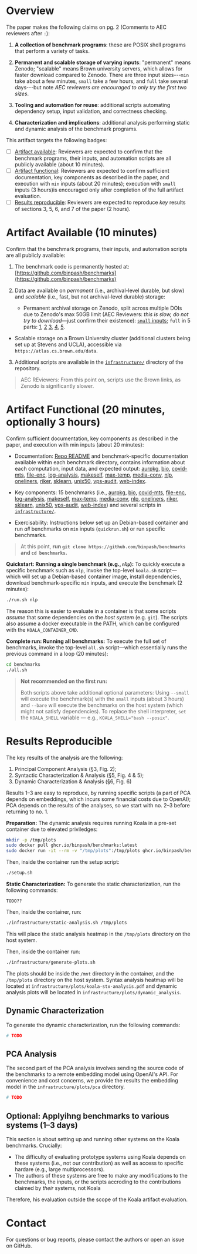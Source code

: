 # Overview

The paper makes the following claims on pg. 2 (Comments to AEC reviewers after `:`):

1. **A collection of benchmark programs**: these are POSIX shell programs that perform a variety of tasks.

2. **Permanent and scalable storage of varying inputs**: "permanent" means Zenodo; "scalable" means Brown university servers, which allows for faster download compared to Zenodo. There are three input sizes---`min` take about a few minutes, `small` take a few hours, and `full` take several days---but note _AEC reviewers are encouraged to only try the first two sizes_.

3. **Tooling and automation for reuse**: additional scripts automating dependency setup, input validation, and correctness checking.

4. **Characterization and implications**: additional analysis performing static and dynamic analysis of the benchmark programs.

This artifact targets the following badges:

* [ ] [Artifact available](#artifact-available): Reviewers are expected to confirm that the benchmark programs, their inputs, and automation scripts are all publicly available (about 10 minutes).
* [ ] [Artifact functional](#artifact-functional): Reviewers are expected to confirm sufficient documentation, key components as described in the paper, and execution with `min` inputs (about 20 minutes); execution with `small` inputs (3 hours)is encouraged only after completion of the full artifact evaluation.
* [ ] [Results reproducible](#results-reproducible): Reviewers are expected to reproduce _key_ results of sections 3, 5, 6, and 7 of the paper (2 hours).

# Artifact Available (10 minutes)

Confirm that the benchmark programs, their inputs, and automation scripts are all publicly available:

1. The benchmark code is permanently hosted at: [https://github.com/binpash/benchmarks](https://github.com/binpash/benchmarks)

3. Data are available on _permanent_ (i.e., archival-level durable, but slow) and _scalable_ (i.e., fast, but not archival-level durable) storage:

    * Permanent archival storage on Zenodo, split across multiple DOIs due to Zenodo's max 50GB limit (AEC Reviewers: _this is slow, do not try to download_—just confirm their existence): [`small` inputs](https://zenodo.org/records/15361083); `full` in 5 parts:
   [1](https://zenodo.org/records/15367723),
   [2](https://zenodo.org/records/15368074)
   [3](https://zenodo.org/records/15368508),
   [4](https://zenodo.org/records/15368510),
   [5](https://zenodo.org/records/15368512).

* Scalable storage on a Brown University cluster (additional clusters being set up at Stevens and UCLA), accessible via `https://atlas.cs.brown.edu/data`.

3. Additional scripts are available in the [`infrastructure/`](https://github.com/binpash/benchmarks/tree/main/infrastructure) directory of the repository.

> AEC REviewers: From this point on, scripts use the Brown links, as Zenodo is significantly slower.

# Artifact Functional (20 minutes, optionally 3 hours)

Confirm sufficient documentation, key components as described in the paper, and execution with min inputs (about 20 minutes):

* Documentation: [Repo README](https://github.com/binpash/benchmarks) and benchmark-specific documentation available within each benchmark directory,
contains information about each computation, input data, and expected output:
[aurpkg](https://github.com/binpash/benchmarks/tree/main/aurpkg),
[bio](https://github.com/binpash/benchmarks/tree/main/bio),
[covid-mts](https://github.com/binpash/benchmarks/tree/main/covid-mts),
[file-enc](https://github.com/binpash/benchmarks/tree/main/file-enc),
[log-analysis](https://github.com/binpash/benchmarks/tree/main/log-analysis),
[makeself](https://github.com/binpash/benchmarks/tree/main/makeself),
[max-temp](https://github.com/binpash/benchmarks/tree/main/max-temp),
[media-conv](https://github.com/binpash/benchmarks/tree/main/media-conv),
[nlp](https://github.com/binpash/benchmarks/tree/main/nlp),
[oneliners](https://github.com/binpash/benchmarks/tree/main/oneliners),
[riker](https://github.com/binpash/benchmarks/tree/main/riker),
[sklearn](https://github.com/binpash/benchmarks/tree/main/sklearn),
[unix50](https://github.com/binpash/benchmarks/tree/main/unix50),
[vps-audit](https://github.com/binpash/benchmarks/tree/main/vps-audit),
[web-index](https://github.com/binpash/benchmarks/tree/main/web-index).

* Key components: 15 benchmarks (i.e.,
[aurpkg](https://github.com/binpash/benchmarks/tree/main/aurpkg),
[bio](https://github.com/binpash/benchmarks/tree/main/bio),
[covid-mts](https://github.com/binpash/benchmarks/tree/main/covid-mts),
[file-enc](https://github.com/binpash/benchmarks/tree/main/file-enc),
[log-analysis](https://github.com/binpash/benchmarks/tree/main/log-analysis),
[makeself](https://github.com/binpash/benchmarks/tree/main/makeself),
[max-temp](https://github.com/binpash/benchmarks/tree/main/max-temp),
[media-conv](https://github.com/binpash/benchmarks/tree/main/media-conv),
[nlp](https://github.com/binpash/benchmarks/tree/main/nlp),
[oneliners](https://github.com/binpash/benchmarks/tree/main/oneliners),
[riker](https://github.com/binpash/benchmarks/tree/main/riker),
[sklearn](https://github.com/binpash/benchmarks/tree/main/sklearn),
[unix50](https://github.com/binpash/benchmarks/tree/main/unix50),
[vps-audit](https://github.com/binpash/benchmarks/tree/main/vps-audit),
[web-index](https://github.com/binpash/benchmarks/tree/main/web-index)) and several scripts in [`infrastructure/`](https://github.com/binpash/benchmarks/tree/main/infrastructure).

* Exercisability: Instructions below set up an Debian-based container and run _all_ benchmarks on `min` inputs (`quickrun.sh`) or run specific benchmarks.

> At this point, **run `git clone https://github.com/binpash/benchmarks` and `cd benchmarks`.**

**Quickstart: Running a single benchmark (e.g., `nlp`):** To quickly execute a specific benchmark such as `nlp`, invoke the top-level `koala.sh` script—which will set up a Debian-based container image, install dependencies, download benchmark-specific `min` inputs, and execute the benchmark (2 minutes):

```sh
./run.sh nlp
```

The reason this is easier to evaluate in a container is that some scripts *assume* that some dependencies on the *host system* (e.g. `git`). The scripts also assume a docker executable in the PATH, which can be configured with the `KOALA_CONTAINER_CMD`.

**Complete run: Running all benchmarks:** To execute the full set of benchmarks, invoke the top-level `all.sh` script—which essentially runs the previous command in a loop (20 minutes):

```sh
cd benchmarks
./all.sh
```

> **Not recommended on the first run:**
> 
> Both scripts above take additional optional parameters: Using `--small` will execute the benchmark(s) with the `small` inputs (about 3 hours) and `--bare` will execute the benchmarks on the host system (which might not satisfy dependencies). To replace the shell interpreter, `set` the `KOALA_SHELL` variable — e.g., `KOALA_SHELL="bash --posix"`.


# Results Reproducible

The key results of the analysis are the following:

1. Principal Component Analysis (§3, Fig. 2);
2. Syntactic Characterization & Analysis (§5, Fig. 4 & 5);
3. Dynamic Characterization & Analysis (§6, Fig. 6)

Results 1–3 are easy to reproduce, by running specific scripts (a part of PCA depends on embeddings, which incurs some financial costs due to OpenAI); PCA depends on the results of the analyses, so we start with no. 2–3 before returning to no. 1.

**Preparation:** The dynamic analysis requires running Koala in a pre-set container due to elevated priviledges:

```sh
mkdir -p /tmp/plots
sudo docker pull ghcr.io/binpash/benchmarks:latest
sudo docker run -it --rm -v "/tmp/plots":/tmp/plots ghcr.io/binpash/benchmarks:latest bash
```

Then, inside the container run the setup script:

```sh
./setup.sh
```

**Static Characterization:** To generate the static characterization, run the following commands:

```
TODO??
```

Then, inside the container, run:

```sh
./infrastructure/static-analysis.sh /tmp/plots
```

This will place the static analysis heatmap in the `/tmp/plots` directory on the host system.

Then, inside the container run:

```sh
./infrastructure/generate-plots.sh
```

The plots should be inside the `/mnt` directory in the container, and
the `/tmp/plots` directory on the host system.
Syntax analysis heatmap will be located at `infrastructure/plots/koala-stx-analysis.pdf` and dynamic analysis plots will be located in `infrastructure/plots/dynamic_analysis`.

## Dynamic Characterization

To generate the dynamic characterization, run the following commands:

```sh
# TODO
```

## PCA Analysis

The second part of the PCA analysis involves sending the source code of the benchmarks to a remote embedding model using OpenAI's API.
For convenience and cost concerns, we provide the results the embedding model in the `infrastructure/plots/pca` directory.

```sh
# TODO
```

## Optional: Applyihng benchmarks to various systems (1–3 days)

This section is about setting up and running other systems on the Koala benchmarks. Crucially:

* The difficulty of evaluating prototype systems using Koala depends on these systems (i.e., not our contribution) as well as access to specific hardare (e.g., large multiprocessors).
* The authors of these systems are free to make any modifications to the benchmarks, the inputs, or the scripts accroding to the contributions claimed by _their_ systems, not Koala

Therefore, his evaluation outside the scope of the Koala artifact evaluation.

# Contact

For questions or bug reports, please contact the authors or open an issue on GitHub.
